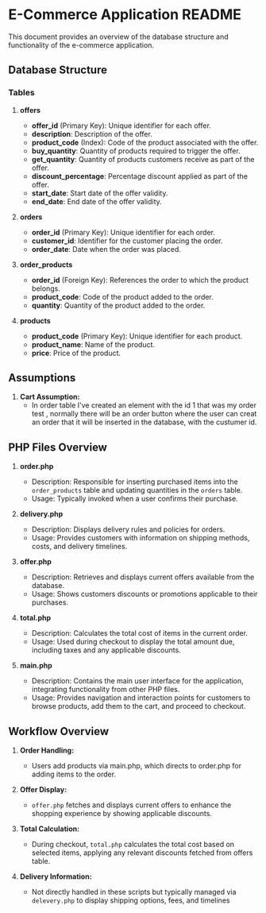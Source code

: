# E-Commerce Application README

This document provides an overview of the database structure and functionality of the e-commerce application.

## Database Structure

### Tables

1. **offers**
   - **offer_id** (Primary Key): Unique identifier for each offer.
   - **description**: Description of the offer.
   - **product_code** (Index): Code of the product associated with the offer.
   - **buy_quantity**: Quantity of products required to trigger the offer.
   - **get_quantity**: Quantity of products customers receive as part of the offer.
   - **discount_percentage**: Percentage discount applied as part of the offer.
   - **start_date**: Start date of the offer validity.
   - **end_date**: End date of the offer validity.

2. **orders**
   - **order_id** (Primary Key): Unique identifier for each order.
   - **customer_id**: Identifier for the customer placing the order.
   - **order_date**: Date when the order was placed.

3. **order_products**
   - **order_id** (Foreign Key): References the order to which the product belongs.
   - **product_code**: Code of the product added to the order.
   - **quantity**: Quantity of the product added to the order.

4. **products**
   - **product_code** (Primary Key): Unique identifier for each product.
   - **product_name**: Name of the product.
   - **price**: Price of the product.

## Assumptions

1. **Cart Assumption:**
   - In order table I've created an element with the id 1 that was my order test , normally there will be an order button where the user can creat an order that it will be inserted in the database, with the custumer id.
## PHP Files Overview

1. **order.php**
   - Description: Responsible for inserting purchased items into the `order_products` table and updating quantities in the `orders` table.
   - Usage: Typically invoked when a user confirms their purchase.

2. **delivery.php**
   - Description: Displays delivery rules and policies for orders.
   - Usage: Provides customers with information on shipping methods, costs, and delivery timelines.

3. **offer.php**
   - Description: Retrieves and displays current offers available from the database.
   - Usage: Shows customers discounts or promotions applicable to their purchases.

4. **total.php**
   - Description: Calculates the total cost of items in the current order.
   - Usage: Used during checkout to display the total amount due, including taxes and any applicable discounts.

5. **main.php**
   - Description: Contains the main user interface for the application, integrating functionality from other PHP files.
   - Usage: Provides navigation and interaction points for customers to browse products, add them to the cart, and proceed to checkout.

## Workflow Overview

1. **Order Handling:**
   - Users add products via main.php, which directs to order.php for adding items to the order.

2. **Offer Display:**
   - `offer.php` fetches and displays current offers to enhance the shopping experience by showing applicable discounts.

3. **Total Calculation:**
   - During checkout, `total.php` calculates the total cost based on selected items, applying any relevant discounts fetched from offers table.

4. **Delivery Information:**
   - Not directly handled in these scripts but typically managed via `delevery.php` to display shipping options, fees, and timelines

